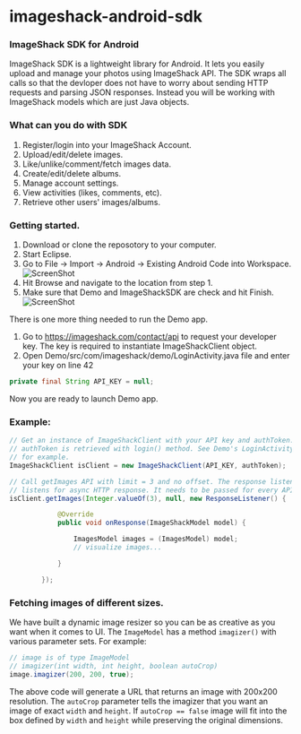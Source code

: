 imageshack-android-sdk
======================

### ImageShack SDK for Android

ImageShack SDK is a lightweight library for Android. It lets you easily upload and manage your photos using ImageShack API. The SDK wraps all calls so that the devloper does not have to worry about sending HTTP requests and parsing JSON responses. Instead you will be working with ImageShack models which are just Java objects. 

### What can you do with SDK

1. Register/login into your ImageShack Account.
2. Upload/edit/delete images.
3. Like/unlike/comment/fetch images data.
4. Create/edit/delete albums.
5. Manage account settings.
6. View activities (likes, comments, etc).
7. Retrieve other users' images/albums. 

### Getting started.

1. Download or clone the reposotory to your computer. 
2. Start Eclipse.
3. Go to File -> Import -> Android -> Existing Android Code into Workspace.
	![ScreenShot](http://imageshack.com/a/img196/3982/ewl4.png)
5. Hit Browse and navigate to the location from step 1.
6. Make sure that Demo and ImageShackSDK are check and hit Finish.
	![ScreenShot](http://imageshack.com/a/img802/8397/l5a5.png)

There is one more thing needed to run the Demo app.

1. Go to https://imageshack.com/contact/api to request your developer key. The key is required to instantiate ImageShackClient object. 
2. Open Demo/src/com/imageshack/demo/LoginActivity.java file and enter your key on line 42
```java
private final String API_KEY = null;
```
Now you are ready to launch Demo app.

### Example:
```java
// Get an instance of ImageShackClient with your API key and authToken. The
// authToken is retrieved with login() method. See Demo's LoginActivity.java
// for example.
ImageShackClient isClient = new ImageShackClient(API_KEY, authToken);

// Call getImages API with limit = 3 and no offset. The response listener 
// listens for async HTTP response. It needs to be passed for every API call.
isClient.getImages(Integer.valueOf(3), null, new ResponseListener() {

			@Override
			public void onResponse(ImageShackModel model) {

				ImagesModel images = (ImagesModel) model;
				// visualize images...

			}

		});
```

### Fetching images of different sizes.
We have built a dynamic image resizer so you can be as creative as you want when it comes to UI. The `ImageModel` has a method `imagizer()` with various parameter sets. For example:
```java
// image is of type ImageModel
// imagizer(int width, int height, boolean autoCrop)
image.imagizer(200, 200, true);
```
The above code will generate a URL that returns an image with 200x200 resolution. The `autoCrop` parameter tells the imagizer that you want an image of exact `width` and `height`. If `autoCrop == false` image will fit into the box defined by `width` and `height` while preserving the original dimensions. 
